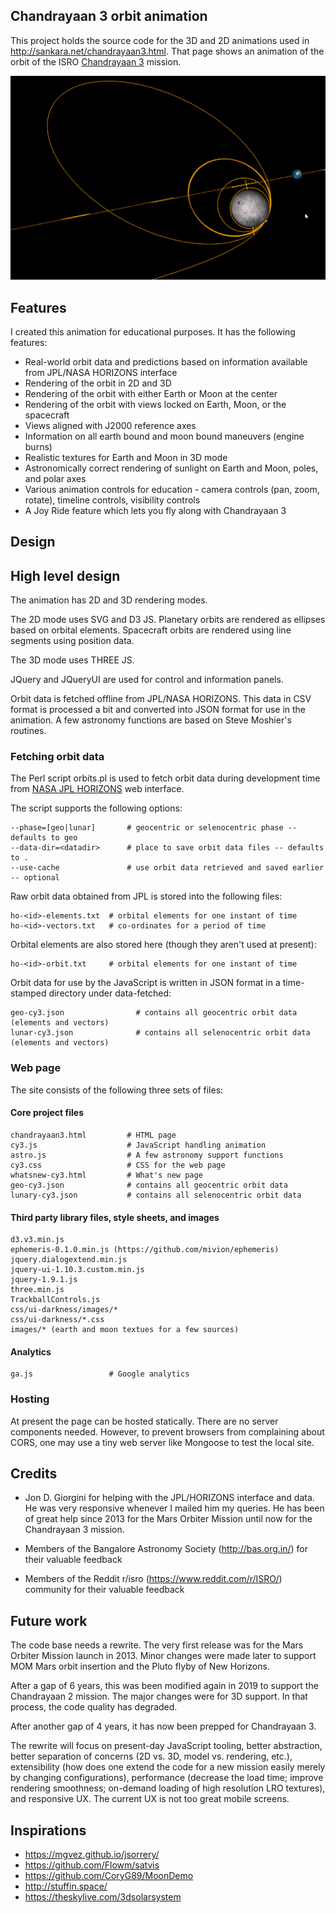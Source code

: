 
## Chandrayaan 3 orbit animation

This project holds the source code for the 3D and 2D animations used
in http://sankara.net/chandrayaan3.html. That page shows an animation
of the orbit of the ISRO <a href="https://www.isro.gov.in/Chandrayaan3_New.html">
Chandrayaan 3</a> mission.

![Screenshot](/screenshots/chandrayaan2.png?raw=true)

## Features

I created this animation for educational purposes. It has the following features:

* Real-world orbit data and predictions based on information available from JPL/NASA HORIZONS interface
* Rendering of the orbit in 2D and 3D
* Rendering of the orbit with either Earth or Moon at the center
* Rendering of the orbit with views locked on Earth, Moon, or the spacecraft
* Views aligned with J2000 reference axes
* Information on all earth bound and moon bound maneuvers (engine burns)
* Realistic textures for Earth and Moon in 3D mode
* Astronomically correct rendering of sunlight on Earth and Moon, poles, and polar axes
* Various animation controls for education - camera controls (pan, zoom, rotate), timeline controls, visibility controls
* A Joy Ride feature which lets you fly along with Chandrayaan 3
    
## Design

## High level design

The animation has 2D and 3D rendering modes. 

The 2D mode uses SVG and D3 JS. Planetary orbits are rendered as ellipses
based on orbital elements. Spacecraft orbits are rendered using line segments
using position data.

The 3D mode uses THREE JS.

JQuery and JQueryUI are used for control and information panels.

Orbit data is fetched offline from JPL/NASA HORIZONS.
This data in CSV format is processed a bit and converted into JSON format 
for use in the animation. A few astronomy functions are based on Steve Moshier's routines.

### Fetching orbit data

The Perl script orbits.pl is used to fetch orbit data during development time from
<a href="http://ssd.jpl.nasa.gov/?horizons">NASA JPL HORIZONS</a> web interface.

The script supports the following options:

    --phase=[geo|lunar]       # geocentric or selenocentric phase -- defaults to geo
    --data-dir=<datadir>      # place to save orbit data files -- defaults to .
    --use-cache               # use orbit data retrieved and saved earlier -- optional

Raw orbit data obtained from JPL is stored into the following files:

    ho-<id>-elements.txt  # orbital elements for one instant of time
    ho-<id>-vectors.txt   # co-ordinates for a period of time

Orbital elements are also stored here (though they aren't used at present):

    ho-<id>-orbit.txt     # orbital elements for one instant of time

Orbit data for use by the JavaScript is written in JSON format in a time-stamped directory under data-fetched:

    geo-cy3.json                # contains all geocentric orbit data (elements and vectors) 
    lunar-cy3.json              # contains all selenocentric orbit data (elements and vectors)
    

### Web page

The site consists of the following three sets of files:

#### Core project files

    chandrayaan3.html         # HTML page
    cy3.js                    # JavaScript handling animation
    astro.js                  # A few astronomy support functions
    cy3.css                   # CSS for the web page
    whatsnew-cy3.html         # What's new page
    geo-cy3.json              # contains all geocentric orbit data
    lunary-cy3.json           # contains all selenocentric orbit data

#### Third party library files, style sheets, and images

    d3.v3.min.js
    ephemeris-0.1.0.min.js (https://github.com/mivion/ephemeris)
    jquery.dialogextend.min.js
    jquery-ui-1.10.3.custom.min.js
    jquery-1.9.1.js
    three.min.js
    TrackballControls.js
    css/ui-darkness/images/*
    css/ui-darkness/*.css
    images/* (earth and moon textues for a few sources)

#### Analytics

    ga.js                 # Google analytics

### Hosting

At present the page can be hosted statically. There are no server components needed.
However, to prevent browsers from complaining about CORS, one may use a tiny web server
like Mongoose to test the local site. 

## Credits

* Jon D. Giorgini for helping with the JPL/HORIZONS interface and data. 
  He was very responsive whenever I mailed him my queries.
  He has been of great help since 2013 for the Mars Orbiter Mission until now
  for the Chandrayaan 3 mission.
  
* Members of the Bangalore Astronomy Society (http://bas.org.in/) for their valuable feedback

* Members of the Reddit r/isro (https://www.reddit.com/r/ISRO/) community for their valuable feedback
  
## Future work

The code base needs a rewrite. The very first release was for the Mars Orbiter Mission launch in 2013. 
Minor changes were made later to support MOM Mars orbit insertion and the Pluto flyby of New Horizons.

After a gap of 6 years, this was been modified again in 2019 to support the Chandrayaan 2 mission. 
The major changes were for 3D support. In that process, the code quality has degraded.

After another gap of 4 years, it has now been prepped for Chandrayaan 3. 

The rewrite will focus on present-day JavaScript tooling, better abstraction, 
better separation of concerns (2D vs. 3D, model vs. rendering, etc.), extensibility
(how does one extend the code for a new mission easily merely by changing configurations), 
performance (decrease the load time; improve rendering smoothness; on-demand loading of high resolution
LRO textures), and responsive UX. The current UX is not too great mobile screens. 

## Inspirations

* https://mgvez.github.io/jsorrery/ 
* https://github.com/Flowm/satvis
* https://github.com/CoryG89/MoonDemo 
* http://stuffin.space/ 
* https://theskylive.com/3dsolarsystem 


